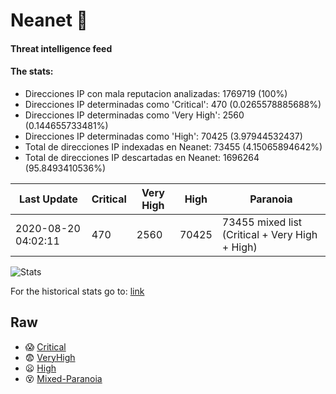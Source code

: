 # Neanet :hocho:
#### Threat intelligence feed
#### The stats:

- Direcciones IP con mala reputacion analizadas: 1769719 (100%)
- Direcciones IP determinadas como 'Critical':  470 (0.0265578885688%)
- Direcciones IP determinadas como 'Very High':  2560 (0.144655733481%)
- Direcciones IP determinadas como 'High':  70425 (3.97944532437)
- Total de direcciones IP indexadas en Neanet:  73455 (4.15065894642%)
- Total de direcciones IP descartadas en Neanet:  1696264 (95.8493410536%)

| Last Update | Critical | Very High | High | Paranoia |
| --- | --- | --- | --- | --- |
| 2020-08-20 04:02:11 | 470 | 2560 | 70425 | 73455 mixed list (Critical + Very High + High)|

![Stats](https://docs.google.com/spreadsheets/d/e/2PACX-1vSnaNMIXVabIpDJjufMlzH7poXnshF3mgd8Is1g9ytUEzVsP5my4Trn8f-xkoLLQ38xpL3HtmUexLo6/pubchart?oid=501124687&format=image)

For the historical stats go to: [link](/stats.csv)
## Raw
- :scream: [Critical](https://raw.githubusercontent.com/JavaGarcia/Neanet/master/blacklists/neanet_critical.txt)
- :fearful: [VeryHigh](https://raw.githubusercontent.com/JavaGarcia/Neanet/master/blacklists/neanet_veryHigh.txtt)
- :frowning: [High](https://raw.githubusercontent.com/JavaGarcia/Neanet/master/blacklists/neanet_high.txt)
- :dizzy_face: [Mixed-Paranoia](https://raw.githubusercontent.com/JavaGarcia/Neanet/master/blacklists/neanet_all.txt)























































































































































































































































































































